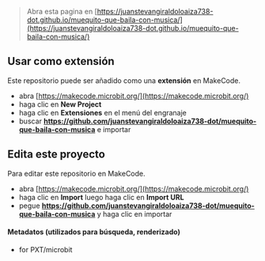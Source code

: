 
> Abra esta pagina en [https://juanstevangiraldoloaiza738-dot.github.io/muequito-que-baila-con-musica/](https://juanstevangiraldoloaiza738-dot.github.io/muequito-que-baila-con-musica/)

## Usar como extensión

Este repositorio puede ser añadido como una **extensión** en MakeCode.

* abra [https://makecode.microbit.org/](https://makecode.microbit.org/)
* haga clic en **New Project**
* haga clic en **Extensiones** en el menú del engranaje
* buscar **https://github.com/juanstevangiraldoloaiza738-dot/muequito-que-baila-con-musica** e importar

## Edita este proyecto

Para editar este repositorio en MakeCode.

* abra [https://makecode.microbit.org/](https://makecode.microbit.org/)
* haga clic en **Import** luego haga clic en **Import URL**
* pegue **https://github.com/juanstevangiraldoloaiza738-dot/muequito-que-baila-con-musica** y haga clic en importar

#### Metadatos (utilizados para búsqueda, renderizado)

* for PXT/microbit
<script src="https://makecode.com/gh-pages-embed.js"></script><script>makeCodeRender("{{ site.makecode.home_url }}", "{{ site.github.owner_name }}/{{ site.github.repository_name }}");</script>
